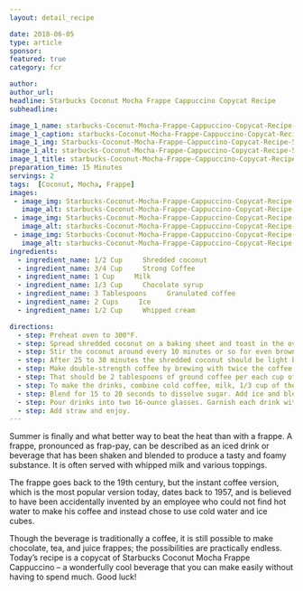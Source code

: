 ```yaml
---
layout: detail_recipe

date: 2018-06-05
type: article
sponsor: 
featured: true
category: fcr

author:  
author_url: 
headline: Starbucks Coconut Mocha Frappe Cappuccino Copycat Recipe
subheadline: 

image_1_name: starbucks-Coconut-Mocha-Frappe-Cappuccino-Copycat-Recipe-54800
image_1_caption: starbucks-Coconut-Mocha-Frappe-Cappuccino-Copycat-Recipe-54800
image_1_img: Starbucks-Coconut-Mocha-Frappe-Cappuccino-Copycat-Recipe-54800.jpg
image_1_alt: starbucks-Coconut-Mocha-Frappe-Cappuccino-Copycat-Recipe-54800
image_1_title: starbucks-Coconut-Mocha-Frappe-Cappuccino-Copycat-Recipe-54800
preparation_time: 15 Minutes
servings: 2
tags:  [Coconut, Mocha, Frappe]
images: 
 - image_img: Starbucks-Coconut-Mocha-Frappe-Cappuccino-Copycat-Recipe-Ingredient-Milk-77017.jpg
   image_alt: starbucks-Coconut-Mocha-Frappe-Cappuccino-Copycat-Recipe-Ingredient-Milk-77017
 - image_img: Starbucks-Coconut-Mocha-Frappe-Cappuccino-Copycat-Recipe-Ingredient-Strong-Coffee-25362.jpg
   image_alt: starbucks-Coconut-Mocha-Frappe-Cappuccino-Copycat-Recipe-Ingredient-Strong-Coffee-25362
 - image_img: Starbucks-Coconut-Mocha-Frappe-Cappuccino-Copycat-Recipe-Ingredient-Granulated-Sugar-88419.jpg
   image_alt: starbucks-Coconut-Mocha-Frappe-Cappuccino-Copycat-Recipe-Ingredient-Granulated-Sugar-88419
ingredients:
  - ingredient_name: 1/2 Cup     Shredded coconut
  - ingredient_name: 3/4 Cup     Strong Coffee
  - ingredient_name: 1 Cup     Milk
  - ingredient_name: 1/3 Cup     Chocolate syrup
  - ingredient_name: 3 Tablespoons     Granulated coffee
  - ingredient_name: 2 Cups     Ice
  - ingredient_name: 1/2 Cup     Whipped cream

directions:
  - step: Preheat oven to 300°F.
  - step: Spread shredded coconut on a baking sheet and toast in the oven.
  - step: Stir the coconut around every 10 minutes or so for even browning.
  - step: After 25 to 30 minutes the shredded coconut should be light brown. Allow it to cool off.
  - step: Make double-strength coffee by brewing with twice the coffee required by your coffee maker.
  - step: That should be 2 tablespoons of ground coffee per each cup of coffee.Chill before using.
  - step: To make the drinks, combine cold coffee, milk, 1/3 cup of the toasted coconut, 1/3 cup chocolate syrup, and sugar in a blender.
  - step: Blend for 15 to 20 seconds to dissolve sugar. Add ice and blend until ice is crushed and the drink is smooth.
  - step: Pour drinks into two 16-ounce glasses. Garnish each drink with whipped cream, a drizzle of chocolate, and a pinch of some of the remaining toasted coconut.
  - step: Add straw and enjoy.
---
```

	
Summer is finally and what better way to beat the heat than with a frappe. A frappe, pronounced as frap-pay, can be described as an iced drink or beverage that has been shaken and blended to produce a tasty and foamy substance. It is often served with whipped milk and various toppings. 

<!--more-->The frappe goes back to the 19th century, but the instant coffee version, which is the most popular version today, dates back to 1957, and is believed to have been accidentally invented by an employee who could not find hot water to make his coffee and instead chose to use cold water and ice cubes.

Though the beverage is traditionally a coffee, it is still possible to make chocolate, tea, and juice frappes; the possibilities are practically endless. Today&rsquo;s recipe is a copycat of Starbucks Coconut Mocha Frappe Cappuccino &ndash; a wonderfully cool beverage that you can make easily without having to spend much. Good luck!